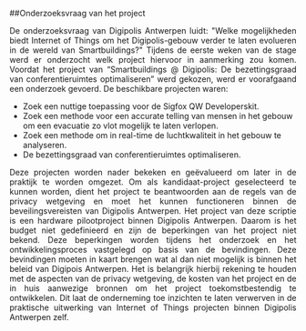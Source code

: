 ##Onderzoeksvraag van het project
<p style="text-align: justify;">De onderzoeksvraag van Digipolis Antwerpen luidt: "Welke mogelijkheden biedt Internet of Things om het Digipolis-gebouw verder te laten evolueren in de wereld van Smartbuildings?" Tijdens de eerste weken van de stage werd er onderzocht welk project hiervoor in aanmerking zou komen. Voordat het project van “Smartbuildings @ Digipolis: De bezettingsgraad van conferentieruimtes optimaliseren” werd gekozen, werd er voorafgaand een onderzoek gevoerd. De beschikbare projecten waren:</p>

* Zoek een nuttige toepassing voor de Sigfox QW Developerskit.
* Zoek een methode voor een accurate telling van mensen in het gebouw om een evacuatie zo vlot mogelijk te laten verlopen.
* Zoek een methode om in real-time de luchtkwaliteit in het gebouw te analyseren.
* De bezettingsgraad van conferentieruimtes optimaliseren.

<p style="text-align: justify;">Deze projecten worden nader bekeken en geëvalueerd om later in de praktijk te worden omgezet. Om als kandidaat-project geselecteerd te kunnen worden, dient het project te beantwoorden aan de regels van de privacy wetgeving en moet het kunnen functioneren binnen de beveilingsvereisten van Digipolis Antwerpen. Het project van deze scriptie is een hardware pilootproject binnen Digipolis Antwerpen. Daarom is het budget niet gedefinieerd en zijn de beperkingen van het project niet bekend. Deze beperkingen worden tijdens het onderzoek en het ontwikkelingsproces vastgelegd op basis van de bevindingen. Deze bevindingen moeten in kaart brengen wat al dan niet mogelijk is binnen het beleid van Digipois Antwerpen. Het is belangrijk hierbij rekening te houden met de aspecten van de privacy wetgeving, de kosten van het project en de in huis aanwezige bronnen om het project toekomstbestendig te ontwikkelen. Dit laat de onderneming toe inzichten te laten verwerven in de praktische uitwerking van Internet of Things projecten binnen Digipolis Antwerpen zelf.</p>